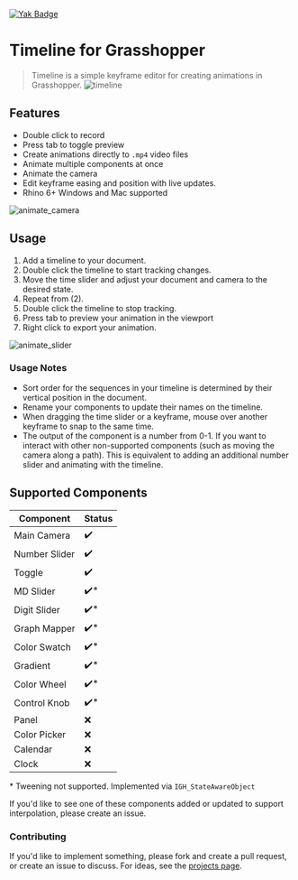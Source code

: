 <a href="https://www.food4rhino.com/app/timeline"><img alt="Yak Badge" src="https://img.shields.io/badge/dynamic/json?url=https%3A%2F%2Fyak.rhino3d.com%2Fpackages%2FTimeline&query=%24.version&suffix=%20&logo=Rhinoceros&label=Yak"></a>
# Timeline for Grasshopper

> Timeline is a simple keyframe editor for creating animations in Grasshopper.
![timeline](https://github.com/camnewnham/GH_Timeline/assets/19278856/b2e28fcd-c3c2-4856-b2af-fb0ae01ec776)


## Features

- Double click to record
- Press tab to toggle preview
- Create animations directly to `.mp4` video files
- Animate multiple components at once
- Animate the camera
- Edit keyframe easing and position with live updates.
- Rhino 6+ Windows and Mac supported
 
![animate_camera](https://github.com/camnewnham/GH_Timeline/assets/19278856/e76dc252-a048-47aa-9be6-c3b55fa18939)

## Usage

1. Add a timeline to your document.
2. Double click the timeline to start tracking changes.
3. Move the time slider and adjust your document and camera to the desired state.
4. Repeat from (2).
5. Double click the timeline to stop tracking.
6. Press tab to preview your animation in the viewport
7. Right click to export your animation.

![animate_slider](https://github.com/camnewnham/GH_Timeline/assets/19278856/c9b099ad-5d2e-403b-80f1-6d04491fc531)

### Usage Notes
- Sort order for the sequences in your timeline is determined by their vertical position in the document.
- Rename your components to update their names on the timeline.
- When dragging the time slider or a keyframe, mouse over another keyframe to snap to the same time.
- The output of the component is a number from 0-1. If you want to interact with other non-supported components (such as moving the camera along a path). This is equivalent to adding an additional number slider and animating with the timeline.

## Supported Components

|       Component        |  Status    |
| ------------- | ---- |
| Main Camera   | ✔️   |
| Number Slider | ✔️   |
| Toggle        | ✔️   |
| MD Slider     | ✔️\* |
| Digit Slider  | ✔️\* |
| Graph Mapper  | ✔️\* |
| Color Swatch  | ✔️\* |
| Gradient      | ✔️\* |
| Color Wheel   | ✔️\* |
| Control Knob  | ✔️\* |
| Panel         | ❌   |
| Color Picker  | ❌   |
| Calendar      | ❌   |
| Clock         | ❌   |

\* Tweening not supported. Implemented via `IGH_StateAwareObject`

If you'd like to see one of these components added or updated to support interpolation, please create an issue.

### Contributing

If you'd like to implement something, please fork and create a pull request, or create an issue to discuss. For ideas, see the [projects page](https://github.com/users/camnewnham/projects/2).
